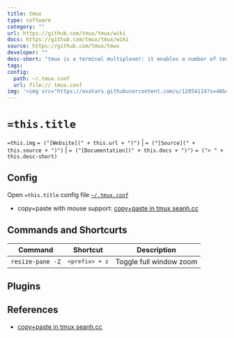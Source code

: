 ```yaml
---
title: tmux
type: software
category: ""
url: https://github.com/tmux/tmux/wiki
docs: https://github.com/tmux/tmux/wiki
source: https://github.com/tmux/tmux
developer: ""
desc-short: "tmux is a terminal multiplexer: it enables a number of terminals to be created, accessed, and controlled from a single screen. tmux may be detached from a screen and continue running in the background, then later reattached."
tags: 
config:
  path: ~/.tmux.conf
  url: file://.tmux.conf
img: '<img src="https://avatars.githubusercontent.com/u/12054114?s=48&v=4" style="width: 20px; vertical-align: middle;"/>'
---
```

# `=this.title`

`=this.img`  `= ("[Website](" + this.url + ")")` |  `= ("[Source](" + this.source + ")")` | `= ("[Documentation](" + this.docs + ")")`
`= ("> " + this.desc-short)`


## Config

 <!-- `=("<a href='" + this.config.url + "'><button type='button'>Open " + this.title + " config file <code>" + this.config.path + "</code></button></a>")` -->
Open `=this.title` config file [`~/.tmux.conf`](file://.tmux.conf)

- copy+paste with mouse support: [copy+paste in tmux seanh.cc]


## Commands and Shortcurts

Command | Shortcut | Description
-|-|-
`resize-pane -Z` | <kbd>&lt;prefix&gt; + z</kbd> | Toggle full window zoom


## Plugins


## References

- [copy+paste in tmux seanh.cc]

[copy+paste in tmux seanh.cc]: https://www.seanh.cc/2020/12/27/copy-and-paste-in-tmux/
